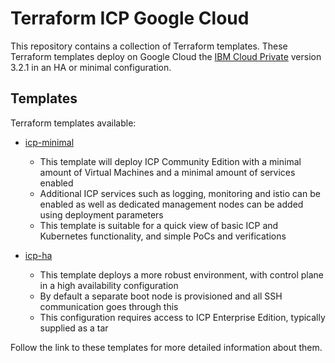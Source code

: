 <!---
Copyright IBM Corp. 2019, 2019
--->

# Terraform ICP Google Cloud

This repository contains a collection of Terraform templates. These Terraform templates deploy on Google Cloud the [IBM Cloud Private](https://www.ibm.com/cloud-computing/products/ibm-cloud-private/) version 3.2.1 in an HA or minimal configuration. 


## Templates

Terraform templates available:

- [icp-minimal](templates/icp-minimal)
  * This template will deploy ICP Community Edition with a minimal amount of Virtual Machines and a minimal amount of services enabled
  *  Additional ICP services such as logging, monitoring and istio can be enabled as well as dedicated management nodes can be added using deployment parameters
  * This template is suitable for a quick view of basic ICP and Kubernetes functionality, and simple PoCs and verifications

- [icp-ha](templates/icp-ha)
  * This template deploys a more robust environment, with control plane in a high availability configuration
  * By default a separate boot node is provisioned and all SSH communication goes through this
  * This configuration requires access to ICP Enterprise Edition, typically supplied as a tar 


Follow the link to these templates for more detailed information about them.
